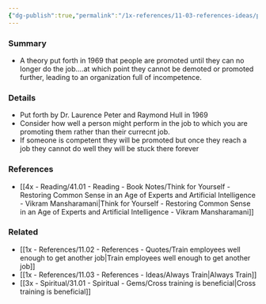 ```yaml
---
{"dg-publish":true,"permalink":"/1x-references/11-03-references-ideas/peter-principle-one-rises-to-ones-level-of-incompetence/","title":"Peter Principle - One rises to ones level of incompetence","dgShowBacklinks":false}
---
```



### Summary
- A theory put forth in 1969 that people are promoted until they can no longer do the job....at which point they cannot be demoted or promoted further, leading to an organization full of incompetence.

### Details
- Put forth by Dr. Laurence Peter and Raymond Hull in 1969
- Consider how well a person might perform in the job to which you are promoting them rather than their currecnt job.
- If someone is competent they will be promoted but once they reach a job they cannot do well they will be stuck there forever

### References
- [[4x - Reading/41.01 - Reading - Book Notes/Think for Yourself - Restoring Common Sense in an Age of Experts and Artificial Intelligence - Vikram Mansharamani\|Think for Yourself - Restoring Common Sense in an Age of Experts and Artificial Intelligence - Vikram Mansharamani]]

### Related
- [[1x - References/11.02 - References - Quotes/Train employees well enough to get another job\|Train employees well enough to get another job]]
- [[1x - References/11.03 - References - Ideas/Always Train\|Always Train]]
- [[3x - Spiritual/31.01 - Spiritual - Gems/Cross training is beneficial\|Cross training is beneficial]]